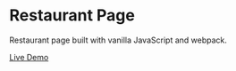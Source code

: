 # Restaurant Page

Restaurant page built with vanilla JavaScript and webpack.

[Live Demo](https://ntpon.github.io/restaurant-page/)
